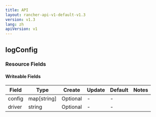 ```yaml
---
title: API
layout: rancher-api-v1-default-v1.3
version: v1.3
lang: zh
apiVersion: v1
---
```


## logConfig



### Resource Fields

#### Writeable Fields

Field | Type | Create | Update | Default | Notes
---|---|---|---|---|---
config | map[string] | Optional | - | - | 
driver | string | Optional | - | - | 



<br>
